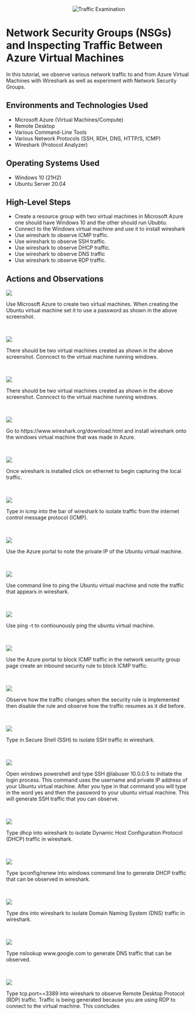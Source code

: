 <p align="center">
<img src="https://i.imgur.com/Ua7udoS.png" alt="Traffic Examination"/>
</p>

<h1>Network Security Groups (NSGs) and Inspecting Traffic Between Azure Virtual Machines</h1>
In this tutorial, we observe various network traffic to and from Azure Virtual Machines with Wireshark as well as experiment with Network Security Groups. <br />


<h2>Environments and Technologies Used</h2>

- Microsoft Azure (Virtual Machines/Compute)
- Remote Desktop
- Various Command-Line Tools
- Various Network Protocols (SSH, RDH, DNS, HTTP/S, ICMP)
- Wireshark (Protocol Analyzer)

<h2>Operating Systems Used </h2>

- Windows 10 (21H2)
- Ubuntu Server 20.04

<h2>High-Level Steps</h2>

- Create a resource group with two virtual machines in Microsoft Azure one should have Windows 10 and the other should run Ububtu.
- Connect to the Windows virtual machine and use it to install wireshark
- Use wireshark to observe ICMP traffic.
- Use wireshark to observe SSH traffic.
- Use wireshark to observe DHCP traffic.
- Use wireshark to observe DNS traffic
- Use wireshark to observe RDP traffic.

<h2>Actions and Observations</h2>

<p>
<img src="https://i.imgur.com/ck0r2pL.png"/>
</p>
<p>
Use Microsoft Azure to create two virtual machines. When creating the Ubuntu virtual machine set it to use a password as shown in the above screenshot.
</p>
<br />

<p>
<img src="https://i.imgur.com/VePiSNS.png"/>
</p>
There should be two virtual machines created as shown in the above screenshot. Conncect to the virtual machine running windows.
<p>
<br />
  
<p>
<img src="https://i.imgur.com/VePiSNS.png"/>
</p>
There should be two virtual machines created as shown in the above screenshot. Conncect to the virtual machine running windows.
<p>
<br />

<p>
<img src="https://i.imgur.com/poZlZkX.png"/>
</p>
<p>
Go to https://www.wireshark.org/download.html and install wireshark onto the windows virtual machine that was made in Azure.
</p>
<br />

<p>
<img src="https://i.imgur.com/AwMDD9g.png"/>
</p>
<p>
Once wireshark is installed click on ethernet to begin capturing the local traffic.
</p>
<br />

<p>
<img src="https://i.imgur.com/HwvIED8.png"/>
</p>
<p>
Type in icmp into the bar of wireshark to isolate traffic from the internet control message protocol (ICMP).
</p>
<br />

<p>
<img src="https://i.imgur.com/CMYlcUO.png"/>
</p>
<p>
Use the Azure portal to note the private IP of the Ubuntu virtual machine.
</p>
<br />

<p>
<img src="https://i.imgur.com/WVf7cK2.png"/>
</p>
<p>
Use command line to ping the Ubuntu virtual machine and note the traffic that appears in wireshark.
</p>
<br />

<p>
<img src="https://i.imgur.com/JlUh17s.png"/>
</p>
<p>
Use ping -t to contiounously ping the ubuntu virtual machine.
</p>
<br />

<p>
<img src="https://i.imgur.com/2j1NCUz.png"/>
</p>
<p>
Use the Azure portal to block ICMP traffic in the network security group page create an inbound security rule to block ICMP traffic.
</p>
<br />

<p>
<img src="https://i.imgur.com/VwDMDc5.png"/>
</p>
<p>
Observe how the traffic changes when the security rule is implemented then disable the rule and observe how the traffic resumes as it did before.
</p>
<br />

<p>
<img src="https://i.imgur.com/aMwAFKd.png"/>
</p>
<p>
Type in Secure Shell (SSH) to isolate SSH traffic in wireshark.
</p>
<br />

<p>
<img src="https://i.imgur.com/tPnpltK.png"/>
</p>
<p>
Open windows powershell and type SSH @labuser 10.0.0.5 to initiate the login process. This command uses the username and private IP address of your Ubuntu virtual machine. After you type in that command you will type in the word yes and then the password to your ubuntu virtual machine. This will generate SSH traffic that you can observe.
</p>
<br />

<p>
<img src="https://i.imgur.com/rPh7KM2.png"/>
</p>
<p>
Type dhcp into wireshark to isolate Dynamic Host Configuration Protocol (DHCP) traffic in wireshark.
</p>
<br />

<p>
<img src="https://i.imgur.com/qGWavny.png"/>
</p>
<p>
Type ipconfig/renew into windows command line to generate DHCP traffic that can be observed in wireshark.
</p>
<br />

<p>
<img src="https://i.imgur.com/mkuVSpw.png"/>
</p>
<p>
Type dns into wireshark to isolate Domain Naming System (DNS) traffic in wireshark.
</p>
<br />

<p>
<img src="https://i.imgur.com/HSdcnNZ.png"/>
</p>
<p>
Type nslookup www.google.com to generate DNS traffic that can be observed.
</p>
<br />

<p>
<img src="https://i.imgur.com/3ZBxQ7H.png"/>
</p>
<p>
Type tcp.port==3389 into wireshark to observe Remote Desktop Protocol (RDP) traffic. Traffic is being generated because you are using RDP to connect to the virtual machine. This concludes 
</p>
<br />




